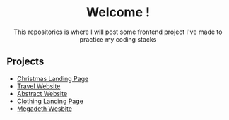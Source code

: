 <div align="center">
    <h1 align="center"> Welcome ! </h1>
    <p>This repositories is where I will post some frontend project I've made to practice my coding stacks</p>
</div>

## Projects

- [Christmas Landing Page](https://samxzhk.github.io/frontend-practice-websites/landing-page-christmas)
- [Travel Website](https://samxzhk.github.io/frontend-practice-websites/travel-website)
- [Abstract Website](https://samxzhk.github.io/frontend-practice-websites/abstract-website)
- [Clothing Landing Page](https://samxzhk.github.io/frontend-practice-websites/clothing-landing-page)
- [Megadeth Wesbite](https://samxzhk.github.io/frontend-practice-websites/megadeth-website)
